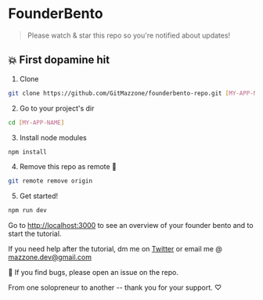 # FounderBento

> Please watch & star this repo so you're notified about updates!

## 💥 First dopamine hit

1. Clone

```bash
git clone https://github.com/GitMazzone/founderbento-repo.git [MY-APP-NAME]
```

2. Go to your project's dir

```bash
cd [MY-APP-NAME]
```

3. Install node modules

```bash
npm install
```

4. Remove this repo as remote 👋

```bash
git remote remove origin
```

5. Get started!

```bash
npm run dev
```

Go to [http://localhost:3000](http://localhost:3000) to see an overview of your founder bento and to start the tutorial.

If you need help after the tutorial, dm me on [Twitter](https://twitter.com/gitmazzone) or email me @ mazzone.dev@gmail.com

🐞 If you find bugs, please open an issue on the repo.

From one solopreneur to another -- thank you for your support. ♡
